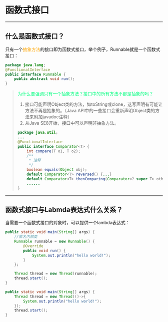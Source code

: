 # 函数式接口

---

## 什么是函数式接口？

只有一个<font color = orange>抽象方法</font>的接口即为函数式接口，举个例子，Runnable就是一个函数式接口：

```java
package java.lang;
@FunctionalInterface
public interface Runnable {
    public abstract void run();
}
```

> <font color = #00FF7F> 为什么要强调只有一个抽象方法？接口中的所有方法不都是抽象的吗？</font>
>
> 1. 接口可能声明Object类的方法，如toString或clone，这写声明有可能让方法不再是抽象的。（Java API中的一些接口会重新声明Object类的方法来附加javadoc注释）
> 2. 从Java SE8开始，接口中可以声明非抽象方法。
>
> ```java
> package java.util;
> ...
> @FunctionalInterface
> public interface Comparator<T> {
>     int compare(T o1, T o2);
>     /**
>      * 注释
>      */
>     boolean equals(Object obj);
>     default Comparator<T> reversed() {...}
>     default Comparator<T> thenComparing(Comparator<? super T> other) {...}
>     ......
> }
> ```

---

## 函数式接口与Labmda表达式什么关系？

当需要一个函数式接口的对象时，可以提供一个lambda表达式：

```java
public static void main(String[] args) {
    //匿名内部类
    Runnable runnable = new Runnable() {
        @Override
        public void run() {
            System.out.println("hello world!");
        }
    };

    Thread thread = new Thread(runnable);
    thread.start();
}
```

```java
public static void main(String[] args) {
    Thread thread = new Thread(()->{
        System.out.println("hello world!");
    });
    thread.start();
}
```